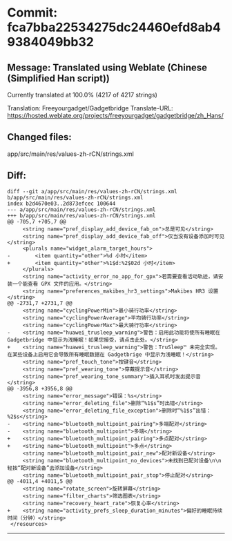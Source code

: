 # Commit: fca7bba22534275dc24460efd8ab49384049bb32
## Message: Translated using Weblate (Chinese (Simplified Han script))

Currently translated at 100.0% (4217 of 4217 strings)

Translation: Freeyourgadget/Gadgetbridge
Translate-URL: https://hosted.weblate.org/projects/freeyourgadget/gadgetbridge/zh_Hans/
## Changed files:
app/src/main/res/values-zh-rCN/strings.xml

## Diff:
```
diff --git a/app/src/main/res/values-zh-rCN/strings.xml b/app/src/main/res/values-zh-rCN/strings.xml
index b2d4670e03..2d873efcec 100644
--- a/app/src/main/res/values-zh-rCN/strings.xml
+++ b/app/src/main/res/values-zh-rCN/strings.xml
@@ -705,7 +705,7 @@
     <string name="pref_display_add_device_fab_on">总是可见</string>
     <string name="pref_display_add_device_fab_off">仅当没有设备添加时可见</string>
     <plurals name="widget_alarm_target_hours">
-        <item quantity="other">%d 小时</item>
+        <item quantity="other">%1$d:%2$02d 小时</item>
     </plurals>
     <string name="activity_error_no_app_for_gpx">若需要查看活动轨迹，请安装一个能查看 GPX 文件的应用。</string>
     <string name="preferences_makibes_hr3_settings">Makibes HR3 设置</string>
@@ -2731,7 +2731,7 @@
     <string name="cyclingPowerMin">最小骑行功率</string>
     <string name="cyclingPowerAverage">平均骑行功率</string>
     <string name="cyclingPowerMax">最大骑行功率</string>
-    <string name="huawei_trusleep_warning">警告：启用此功能将使所有睡眠在 Gadgetbridge 中显示为浅睡眠！如果您接受，请点击此处。</string>
+    <string name="huawei_trusleep_warning">警告：TruSleep™ 未完全实现。 在某些设备上启用它会导致所有睡眠数据在 Gadgetbrige 中显示为浅睡眠！</string>
     <string name="pref_touch_tone">按键音</string>
     <string name="pref_wearing_tone">穿戴提示音</string>
     <string name="pref_wearing_tone_summary">插入耳机时发出提示音</string>
@@ -3956,8 +3956,8 @@
     <string name="error_message">错误：%s</string>
     <string name="error_deleting_file">删除“%1$s”时出错</string>
     <string name="error_deleting_file_exception">删除时“%1$s”出错：%2$s</string>
-    <string name="bluetooth_multipoint_pairing">多端配对</string>
-    <string name="bluetooth_multipoint">多端</string>
+    <string name="bluetooth_multipoint_pairing">多点配对</string>
+    <string name="bluetooth_multipoint">多点</string>
     <string name="bluetooth_multipoint_pair_new">配对新设备</string>
     <string name="bluetooth_multipoint_no_devices">未找到已配对设备\n\n轻按“配对新设备”去添加设备</string>
     <string name="bluetooth_multipoint_pair_stop">停止配对</string>
@@ -4011,4 +4011,5 @@
     <string name="rotate_screen">旋转屏幕</string>
     <string name="filter_charts">筛选图表</string>
     <string name="recovery_heart_rate">恢复心率</string>
+    <string name="activity_prefs_sleep_duration_minutes">偏好的睡眠持续时间（分钟）</string>
 </resources>
```
-----------------------------------
